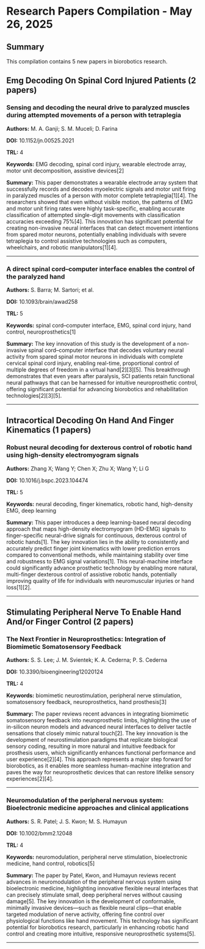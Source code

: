 # Research Papers Compilation - May 26, 2025

## Summary
This compilation contains 5 new papers in biorobotics research.

## Emg Decoding On Spinal Cord Injured Patients (2 papers)

### Sensing and decoding the neural drive to paralyzed muscles during attempted movements of a person with tetraplegia

**Authors:** M. A. Ganji; S. M. Muceli; D. Farina

**DOI:** 10.1152/jn.00525.2021

**TRL:** 4

**Keywords:** EMG decoding, spinal cord injury, wearable electrode array, motor unit decomposition, assistive devices[2]

**Summary:** This paper demonstrates a wearable electrode array system that successfully records and decodes myoelectric signals and motor unit firing in paralyzed muscles of a person with motor complete tetraplegia[1][4]. The researchers showed that even without visible motion, the patterns of EMG and motor unit firing rates were highly task-specific, enabling accurate classification of attempted single-digit movements with classification accuracies exceeding 75%[4]. This innovation has significant potential for creating non-invasive neural interfaces that can detect movement intentions from spared motor neurons, potentially enabling individuals with severe tetraplegia to control assistive technologies such as computers, wheelchairs, and robotic manipulators[1][4].

---

### A direct spinal cord–computer interface enables the control of the paralyzed hand

**Authors:** S. Barra; M. Sartori; et al.

**DOI:** 10.1093/brain/awad258

**TRL:** 5

**Keywords:** spinal cord–computer interface, EMG, spinal cord injury, hand control, neuroprosthetics[1]

**Summary:** The key innovation of this study is the development of a non-invasive spinal cord–computer interface that decodes voluntary neural activity from spared spinal motor neurons in individuals with complete cervical spinal cord injury, enabling real-time, proportional control of multiple degrees of freedom in a virtual hand[2][3][5]. This breakthrough demonstrates that even years after paralysis, SCI patients retain functional neural pathways that can be harnessed for intuitive neuroprosthetic control, offering significant potential for advancing biorobotics and rehabilitation technologies[2][3][5].

---

## Intracortical Decoding On Hand And Finger Kinematics (1 papers)

### Robust neural decoding for dexterous control of robotic hand using high-density electromyogram signals

**Authors:** Zhang X; Wang Y; Chen X; Zhu X; Wang Y; Li G

**DOI:** 10.1016/j.bspc.2023.104474

**TRL:** 5

**Keywords:** neural decoding, finger kinematics, robotic hand, high-density EMG, deep learning

**Summary:** This paper introduces a deep learning-based neural decoding approach that maps high-density electromyogram (HD-EMG) signals to finger-specific neural-drive signals for continuous, dexterous control of robotic hands[1]. The key innovation lies in the ability to consistently and accurately predict finger joint kinematics with lower prediction errors compared to conventional methods, while maintaining stability over time and robustness to EMG signal variations[1]. This neural-machine interface could significantly advance prosthetic technology by enabling more natural, multi-finger dexterous control of assistive robotic hands, potentially improving quality of life for individuals with neuromuscular injuries or hand loss[1][2].

---

## Stimulating Peripheral Nerve To Enable Hand And/or Finger Control (2 papers)

### The Next Frontier in Neuroprosthetics: Integration of Biomimetic Somatosensory Feedback

**Authors:** S. S. Lee; J. M. Svientek; K. A. Cederna; P. S. Cederna

**DOI:** 10.3390/bioengineering12020124

**TRL:** 4

**Keywords:** biomimetic neurostimulation, peripheral nerve stimulation, somatosensory feedback, neuroprosthetics, hand prosthesis[3]

**Summary:** The paper reviews recent advances in integrating biomimetic somatosensory feedback into neuroprosthetic limbs, highlighting the use of in-silicon neuron models and advanced neural interfaces to deliver tactile sensations that closely mimic natural touch[2]. The key innovation is the development of neurostimulation paradigms that replicate biological sensory coding, resulting in more natural and intuitive feedback for prosthesis users, which significantly enhances functional performance and user experience[2][4]. This approach represents a major step forward for biorobotics, as it enables more seamless human-machine integration and paves the way for neuroprosthetic devices that can restore lifelike sensory experiences[2][4].

---

### Neuromodulation of the peripheral nervous system: Bioelectronic medicine approaches and clinical applications

**Authors:** S. R. Patel; J. S. Kwon; M. S. Humayun

**DOI:** 10.1002/bmm2.12048

**TRL:** 4

**Keywords:** neuromodulation, peripheral nerve stimulation, bioelectronic medicine, hand control, robotics[5]

**Summary:** The paper by Patel, Kwon, and Humayun reviews recent advances in neuromodulation of the peripheral nervous system using bioelectronic medicine, highlighting innovative flexible neural interfaces that can precisely stimulate small, deep peripheral nerves without causing damage[5]. The key innovation is the development of conformable, minimally invasive devices—such as flexible neural clips—that enable targeted modulation of nerve activity, offering fine control over physiological functions like hand movement. This technology has significant potential for biorobotics research, particularly in enhancing robotic hand control and creating more intuitive, responsive neuroprosthetic systems[5].

---

